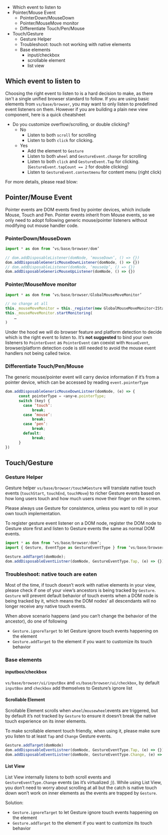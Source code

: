 * Which event to listen to
* Pointer/Mouse Event
	* PointerDown/MouseDown
	* Pointer/MouseMove monitor
	* Differentiate Touch/Pen/Mouse 
* Touch/Gesture
	* Gesture Helper
	* Troubleshoot: touch not working with native elements
	* Base elements
		* input/checkbox
		* scrollable element
		* list view
	
## Which event to listen to

Choosing the right event to listen to is a hard decision to make, as there isn't a single unified browser standard to follow. If you are using basic elements from `vs/base/browser`, you may want to only listen to predefined event listeners on them. However if you are building a plain new view component, here is a quick cheatsheet

- Do you customize overflow/scrolling, or double clicking?
  - No
    - Listen to both `scroll` for scrolling
    - Listen to both `click` for clicking.
  - Yes
    - Add the element to `Gesture`
    - Listen to both `wheel` and `GestureEvent.change` for scrolling
    - Listen to both `click` and `GestureEvent.Tap` for clicking. (`GestureEvent.tapCount == 2` for double clicking)
    - Listen to `GestureEvent.contextmenu` for content menu (right click)

For more details, please read blow:

## Pointer/Mouse Event

Pointer events are DOM events fired by pointer devices, which include Mouse, Touch and Pen. Pointer events inherit from Mouse events, so we only need to adopt following generic mouse/pointer listeners without modifying out mouse handler code.

### PointerDown/MouseDown

```js
import * as dom from ‘vs/base/browser/dom’

// dom.addDisposableListener(domNode, ‘mouseDown’, () => {})
dom.addDisposableGenericMouseDownListener(domNode, () => {})
// dom.addDisposableListener(domNode, ‘mouseUp’, () => {})
dom.addDisposableGenericMouseUpListener(domNode, () => {})
```


### Pointer/MouseMove monitor

```js
import * as dom from ‘vs/base/browser/GlobalMouseMoveMonitor’

// no change at all
this._mouseMoveMonitor = this._register(new GlobalMouseMoveMonitor<IStandardMouseMoveEventData>());
this._mouseMoveMonitor.startMonitoring(
    …
)
```

Under the hood we will do browser feature and platform detection to decide which is the right event to listen to. It’s **not suggested** to bind your own listeners to `PointerEvent` as `PointerEvent` can coexist with `MosueEvent`, browser/platform detection code is still needed to avoid the mouse event handlers not being called twice.
	
### Differentiate Touch/Pen/Mouse

The generic mouse/pointer event will carry device information if it’s from a pointer device, which can be accessed by reading `event.pointerType`

```js
dom.addDisposableGenericMouseDownListner(domNode, (e) => {
	  const pointerType = <any>e.pointerType;
	  switch (key) {
	    case ‘touch’:
	        break;
	    case ‘mouse’:
	        break;
	    case ‘pen’:
	        break;	
	    default:
	        break;
	  }
})
```


## Touch/Gesture
### Gesture Helper

Gesture helper `vs/base/browser/touch#Gesture` will translate native touch events (`touchStart`, `touchEnd`, `touchMove`) to richer Gesture events based on how long users touch and how much users move their finger on the screen.

Please always use Gesture for consistence, unless you want to roll in your own touch implementation.

To register gesture event listener on a DOM node, register the DOM node to Gesture store first and listen to Gesture events the same as normal DOM events.

```js
import * as dom from ‘vs/base/browser/dom’;
import { Gesture, EventType as GestureEventType } from ‘vs/base/browser/touch’;

Gesture.addTarget(domNode);
dom.addDisposableEventListner(domNode, GestureEventType.Tap, (e) => {});
```

### Troubleshoot: native touch are eaten

Most of the time, if touch doesn’t work with native elements in your view, please check if one of your view’s ancestors is being tracked by `Gesture`. `Gesture` will prevent default behavior of touch events when a DOM node is being tracked by it, which means the DOM nodes’ all descendants will no longer receive any native touch events.

When above scenario happens (and you can’t change the behavior of the ancestor), do one of following

* `Gesture.ignoreTarget` to let Gesture ignore touch events happening on the element
* `Gesture.addTarget` to the element if you want to customize its touch behavior 

### Base elements
#### inputbox/checkbox

`vs/base/browser/ui/inputBox` and `vs/base/browser/ui/checkbox`, by default `inputBox` and `checkbox` add themselves to Gesture’s ignore list

#### Scrollable Element

Scrollable Element scrolls when `wheel`/`mousewheel`events are triggered, but by default it’s not tracked by `Gesture` to ensure it doesn’t break the native touch experience on its inner elements.

To make scrollable element touch friendly, when using it, please make sure you listen to at least `Tap` and `Change` Gesture events.

```js
Gesture.addTarget(domNode)
dom.addDisposableEventListner(domNode, GestureEventType.Tap, (e) => {}); // Click
dom.addDisposableEventListner(domNode, GestureEventType.Change, (e) => {}); // Scroll
```

#### List View

List View internally listens to both scroll events and `GestureEventType.Change` events (as it’s virtualized ;)). While using List View, you don’t need to worry about scrolling at all but the catch is native touch down won’t work on inner elements as the events are trapped by `Gesture`.

Solution:

* `Gesture.ignoreTarget` to let Gesture ignore touch events happening on the element
* `Gesture.addTarget` to the element if you want to customize its touch behavior 